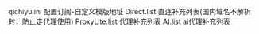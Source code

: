 qichiyu.ini
  配置订阅-自定义模版地址
Direct.list
  直连补充列表(国内域名不解析时，防止走代理使用)
ProxyLite.list
  代理补充列表
AI.list
  ai代理补充列表
